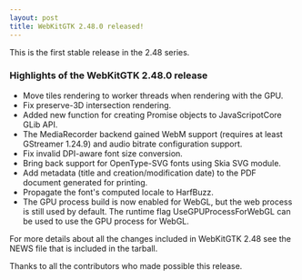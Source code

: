 ```yaml
---
layout: post
title: WebKitGTK 2.48.0 released!
---
```


This is the first stable release in the 2.48 series.

### Highlights of the WebKitGTK 2.48.0 release

 - Move tiles rendering to worker threads when rendering with the GPU.
 - Fix preserve-3D intersection rendering.
 - Added new function for creating Promise objects to JavaScripotCore GLib API.
 - The MediaRecorder backend gained WebM support (requires at least GStreamer 1.24.9)
   and audio bitrate configuration support.
 - Fix invalid DPI-aware font size conversion.
 - Bring back support for OpenType-SVG fonts using Skia SVG module.
 - Add metadata (title and creation/modification date) to the PDF document generated for printing.
 - Propagate the font's computed locale to HarfBuzz.
 - The GPU process build is now enabled for WebGL, but the web process is still used by default.
   The runtime flag UseGPUProcessForWebGL can be used to use the GPU process for WebGL.

For more details about all the changes included in WebKitGTK 2.48 see
the NEWS file that is included in the tarball.

Thanks to all the contributors who made possible this release.